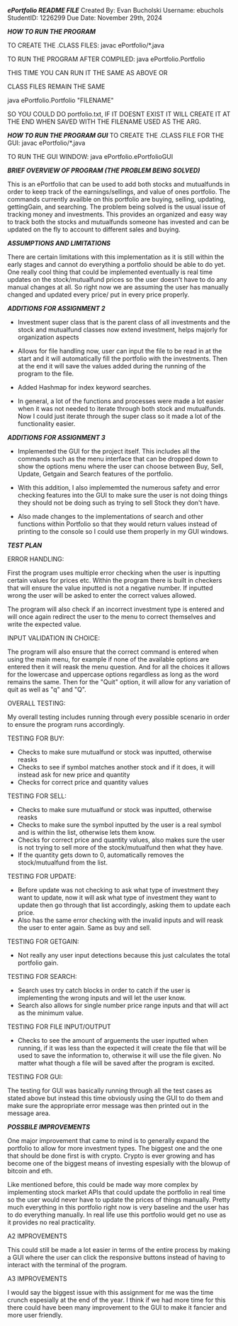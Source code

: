 ***ePortfolio README FILE***
Created By: Evan Bucholski
Username: ebuchols
StudentID: 1226299
Due Date: November 29th, 2024

***HOW TO RUN THE PROGRAM***

TO CREATE THE .CLASS FILES: javac ePortfolio/*.java

TO RUN THE PROGRAM AFTER COMPILED: java ePortfolio.Portfolio

THIS TIME YOU CAN RUN IT THE SAME AS ABOVE OR

CLASS FILES REMAIN THE SAME

java ePortfolio.Portfolio "FILENAME"

SO YOU COULD DO portfolio.txt, IF IT DOESNT EXIST IT WILL CREATE IT AT THE END WHEN SAVED WITH THE FILENAME USED AS THE ARG.


***HOW TO RUN THE PROGRAM GUI***
TO CREATE THE .CLASS FILE FOR THE GUI: javac ePortfolio/*.java

TO RUN THE GUI WINDOW: java ePortfolio.ePortfolioGUI


***BRIEF OVERVIEW OF PROGRAM (THE PROBLEM BEING SOLVED)***

This is an ePortfolio that can be used to add both stocks and mutualfunds in order to keep track of
the earnings/sellings, and value of ones portfolio. The commands currently availble on this portfolio are
buying, selling, updating, gettingGain, and searching. The problem being solved is the usual issue of tracking money and investments. This provides an organized and easy way to track both the stocks and mutualfunds someone has invested and can be updated on the fly to account to different sales and buying.


***ASSUMPTIONS AND LIMITATIONS***

There are certain limitations with this implementation as it is still within the early stages and cannot do everything a portfolio should be able to do yet. One really cool thing that could be implemented eventually is real time updates on the stock/mutualfund prices so the user doesn't have to do any manual changes at all. So right now we are assuming the user has manually changed and updated every price/ put in every price properly.


***ADDITIONS FOR ASSIGNMENT 2***

 - Investment super class that is the parent class of all investments and the stock and mutualfund classes now extend investment, helps majorly for organization aspects

 - Allows for file handling now, user can input the file to be read in at the start and it will automatically fill the portfolio with the investments. Then at the end it will save the values added during the running of the program to the file.

 - Added Hashmap for index keyword searches.

 - In general, a lot of the functions and processes were made a lot easier when it was not needed to iterate through both stock and mutualfunds. Now I could just iterate through the super class so it made a lot of the functionality easier.


 ***ADDITIONS FOR ASSIGNMENT 3***
  
  - Implemented the GUI for the project itself. This includes all the commands such as the menu interface that can be dropped down to show the options menu where the user can choose between Buy, Sell, Update, Getgain and Search features of the portfolio.

  - With this addition, I also implememted the numerous safety and error checking features into the GUI to make sure the user is not doing things they should not be doing such as trying to sell Stock they don't have.

  - Also made changes to the implementations of search and other functions within Portfolio so that they would return values instead of printing to the console so I could use them properly in my GUI windows.


***TEST PLAN***

ERROR HANDLING: 

First the program uses multiple error checking when the user is inputting certain values for prices etc. Within the program there is built in checkers that will ensure the value inputted is not a negative number. If inputted wrong the user will be asked to enter the correct values allowed.

The program will also check if an incorrect investment type is entered and will once again redirect the user to the menu to correct themselves and write the expected value.



INPUT VALIDATION IN CHOICE:

The program will also ensure that the correct command is entered when using the main menu, for example if none of the available options are entered then it will reask the menu question. And for all the choices it allows for the lowercase and uppercase options regardless as long as the word remains the same. Then for the "Quit" option, it will allow for any variation of quit as well as "q" and "Q".


OVERALL TESTING:

My overall testing includes running through every possible scenario in order to ensure the program runs accordingly.


TESTING FOR BUY:

 - Checks to make sure mutualfund or stock was inputted, otherwise reasks
 - Checks to see if symbol matches another stock and if it does, it will instead ask for new price and quantity
 - Checks for correct price and quantity values

TESTING FOR SELL:

 - Checks to make sure mutualfund or stock was inputted, otherwise reasks
 - Checks to make sure the symbol inputted by the user is a real symbol and is within the list, otherwise lets them know.
 - Checks for correct price and quantity values, also makes sure the user is not trying to sell more of the stock/mutualfund then what they have.
 - If the quantity gets down to 0, automatically removes the stock/mutualfund from the list.

TESTING FOR UPDATE:

 - Before update was not checking to ask what type of investment they want to update, now it will ask what type of investment they want to update then go through that list accordingly, asking them to update each price.
 - Also has the same error checking with the invalid inputs and will reask the user to enter again. Same as buy and sell.


TESTING FOR GETGAIN:

 - Not really any user input detections because this just calculates the total portfolio gain.


TESTING FOR SEARCH:

 - Search uses try catch blocks in order to catch if the user is implementing the wrong inputs and will let the user know.
 - Search also allows for single number price range inputs and that will act as the minimum value.


TESTING FOR FILE INPUT/OUTPUT

 - Checks to see the amount of arguements the user inputted when running, if it was less than the expected it will create the file that will be used to save the information to, otherwise it will use the file given. No matter what though a file will be saved after the program is excited.




TESTING FOR GUI:


The testing for GUI was basically running through all the test cases as stated above but instead this time obviously using the GUI to do them and make sure the appropriate error message was then printed out in the message area.


***POSSBILE IMPROVEMENTS***

One major improvement that came to mind is to generally expand the portfolio to allow for more investment types. The biggest one and the one that should be done first is with crypto. Crypto is ever growing and has become one of the biggest means of investing espesially with the blowup of bitcoin and eth.

Like mentioned before, this could be made way more complex by implementing stock market APIs that could update the portfolio in real time so the user would never have to update the prices of things manually. Pretty much everything in this portfolio right now is very baseline and the user has to do everything manually. In real life use this portfolio would get no use as it provides no real practicality.


A2 IMPROVEMENTS

This could still be made a lot easier in terms of the entire process by making a GUI where the user can click the responsive buttons instead of having to interact with the terminal of the program.


A3 IMPROVEMENTS

I would say the biggest issue with this assignment for me was the time crunch espesially at the end of the year. I think if we had more time for this there could have been many improvement to the GUI to make it fancier and more user friendly.





